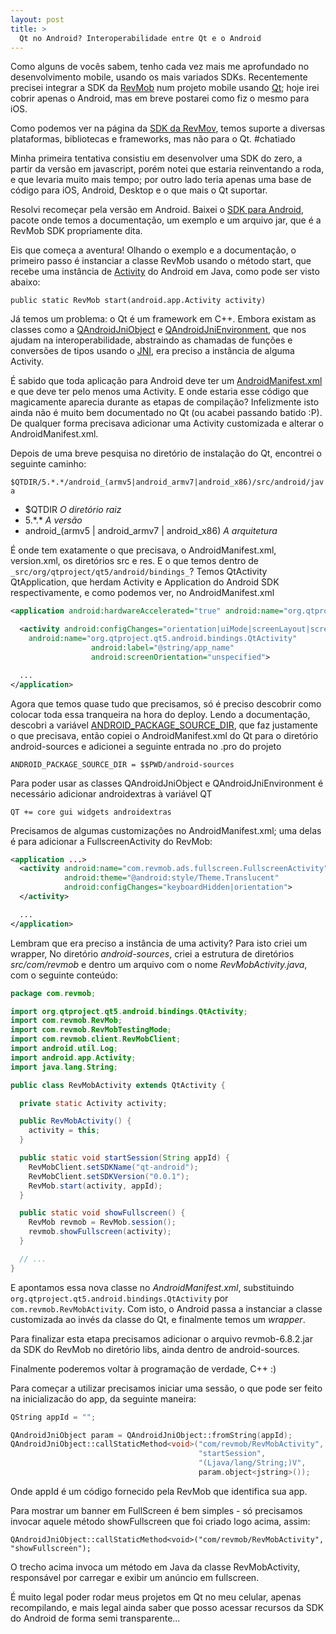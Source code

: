 ```yaml
---
layout: post
title: >
  Qt no Android? Interoperabilidade entre Qt e o Android
---
```


Como alguns de vocês sabem, tenho cada vez mais me aprofundado no desenvolvimento mobile, usando os mais variados SDKs. Recentemente precisei integrar a SDK da [RevMob](https://www.revmobmobileadnetwork.com) num projeto mobile usando [Qt](http://qt-project.org/); hoje irei cobrir apenas o Android, mas em breve postarei como fiz o mesmo para iOS.

Como podemos ver na página da [SDK da RevMov](http://sdk.revmobmobileadnetwork.com), temos suporte a diversas plataformas, bibliotecas e frameworks, mas não para o Qt. #chatiado

Minha primeira tentativa consistiu em desenvolver uma SDK do zero, a partir da versão em javascript, porém notei que estaria reinventando a roda, e que levaria muito mais tempo; por outro lado teria apenas uma base de código para iOS, Android, Desktop e o que mais o Qt suportar.

Resolvi recomeçar pela versão em Android. Baixei o [SDK para Android](http://sdk.revmobmobileadnetwork.com/android.html#download), pacote onde temos a documentação, um exemplo e um arquivo jar, que é a RevMob SDK propriamente dita.

Eis que começa a aventura! Olhando o exemplo e a documentação, o primeiro passo é instanciar a classe RevMob usando o método start, que recebe uma instância de [Activity](https://developer.android.com/reference/android/app/Activity.html) do Android em Java, como pode ser visto abaixo:

`public static RevMob start(android.app.Activity activity)`

Já temos um problema: o Qt é um framework em C++. Embora existam as classes como a [QAndroidJniObject](http://qt-project.org/doc/qt-5/qandroidjniobject.html) e [QAndroidJniEnvironment](http://qt-project.org/doc/qt-5/qandroidjnienvironment.html), que nos ajudam na interoperabilidade, abstraindo as chamadas de funções e conversões de tipos usando o [JNI](http://developer.android.com/training/articles/perf-jni.html), era preciso a instância de alguma Activity.

É sabido que toda aplicação para Android deve ter um [AndroidManifest.xml](http://developer.android.com/guide/topics/manifest/manifest-intro.html) e que deve ter pelo menos uma Activity. E onde estaria esse código que magicamente aparecia durante as etapas de compilação? Infelizmente isto ainda não é muito bem documentado no Qt (ou acabei passando batido :P). De qualquer forma precisava adicionar uma Activity customizada e alterar o AndroidManifest.xml.

Depois de uma breve pesquisa no diretório de instalação do Qt, encontrei o seguinte caminho:

`$QTDIR/5.*.*/android_(armv5|android_armv7|android_x86)/src/android/java`

* $QTDIR _O diretório raiz_
* 5.\*.\* _A versão_
* android_(armv5 \| android_armv7 \| android_x86) _A arquitetura_

É onde tem exatamente o que precisava, o AndroidManifest.xml, version.xml, os diretórios src e res. E o que temos dentro de `_src/org/qtproject/qt5/android/bindings_`? Temos QtActivity QtApplication, que herdam Activity e Application do Android SDK respectivamente, e como podemos ver, no AndroidManifest.xml

``` xml
<application android:hardwareAccelerated="true" android:name="org.qtproject.qt5.android.bindings.QtApplication" android:label="@string/app_name">

  <activity android:configChanges="orientation|uiMode|screenLayout|screenSize..."
    android:name="org.qtproject.qt5.android.bindings.QtActivity"
                  android:label="@string/app_name"
                  android:screenOrientation="unspecified">

  ...
</application>
```

Agora que temos quase tudo que precisamos, só é preciso descobrir como colocar toda essa tranqueira na hora do deploy. Lendo a documentação, descobri a variável [ANDROID_PACKAGE_SOURCE_DIR](http://qt-project.org/doc/qt-5/deployment-android.html#qmake-variables), que faz justamente o que precisava, então copiei o AndroidManifest.xml do Qt para o diretório android-sources e adicionei a seguinte entrada no .pro do projeto

`ANDROID_PACKAGE_SOURCE_DIR = $$PWD/android-sources`

Para poder usar as classes QAndroidJniObject e QAndroidJniEnvironment é necessário adicionar androidextras à variável QT

`QT += core gui widgets androidextras`

Precisamos de algumas customizações no AndroidManifest.xml; uma delas é para adicionar a FullscreenActivity do RevMob:

``` xml
<application ...>
  <activity android:name="com.revmob.ads.fullscreen.FullscreenActivity"
            android:theme="@android:style/Theme.Translucent"
            android:configChanges="keyboardHidden|orientation">
  </activity>

  ...
</application>
```

Lembram que era preciso a instância de uma activity? Para isto criei um wrapper, No diretório _android-sources_, criei a estrutura de diretórios _src/com/revmob_ e dentro um arquivo com o nome _RevMobActivity.java_, com o seguinte conteúdo:

``` java
package com.revmob;

import org.qtproject.qt5.android.bindings.QtActivity;
import com.revmob.RevMob;
import com.revmob.RevMobTestingMode;
import com.revmob.client.RevMobClient;
import android.util.Log;
import android.app.Activity;
import java.lang.String;

public class RevMobActivity extends QtActivity {

  private static Activity activity;

  public RevMobActivity() {
    activity = this;
  }

  public static void startSession(String appId) {
    RevMobClient.setSDKName("qt-android");
    RevMobClient.setSDKVersion("0.0.1");
    RevMob.start(activity, appId);
  }

  public static void showFullscreen() {
    RevMob revmob = RevMob.session();
    revmob.showFullscreen(activity);
  }

  // ...
}
```

E apontamos essa nova classe no _AndroidManifest.xml_, substituindo `org.qtproject.qt5.android.bindings.QtActivity` por `com.revmob.RevMobActivity`. Com isto, o Android passa a instanciar a classe customizada ao invés da classe do Qt, e finalmente temos um _wrapper_.

Para finalizar esta etapa precisamos adicionar o arquivo revmob-6.8.2.jar da SDK do RevMob no diretório libs, ainda dentro de android-sources.

Finalmente poderemos voltar à programação de verdade, C++ :)

Para começar a utilizar precisamos iniciar uma sessão, o que pode ser feito na inicializacão do app, da seguinte maneira:

``` cpp
QString appId = "";

QAndroidJniObject param = QAndroidJniObject::fromString(appId);
QAndroidJniObject::callStaticMethod<void>("com/revmob/RevMobActivity",
                                          "startSession",
                                          "(Ljava/lang/String;)V",
                                          param.object<jstring>());
```

Onde appId é um código fornecido pela RevMob que identifica sua app.

Para mostrar um banner em FullScreen é bem simples - só precisamos invocar aquele método showFullscreen que foi criado logo acima, assim:

`QAndroidJniObject::callStaticMethod<void>("com/revmob/RevMobActivity", "showFullscreen");`

O trecho acima invoca um método em Java da classe RevMobActivity, responsável por carregar e exibir um anúncio em fullscreen.

É muito legal poder rodar meus projetos em Qt no meu celular, apenas recompilando, e mais legal ainda saber que posso acessar recursos da SDK do Android de forma semi transparente...
